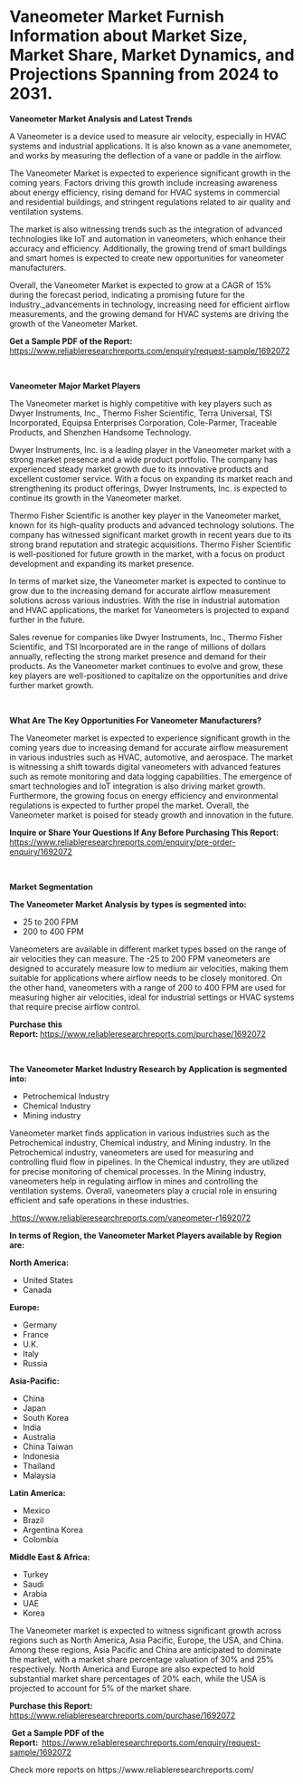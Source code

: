 <p><h1>Vaneometer Market Furnish Information about Market Size, Market Share, Market Dynamics, and Projections Spanning from 2024 to 2031.</h1></p><p><strong>Vaneometer Market Analysis and Latest Trends</strong></p>
<p><p>A Vaneometer is a device used to measure air velocity, especially in HVAC systems and industrial applications. It is also known as a vane anemometer, and works by measuring the deflection of a vane or paddle in the airflow.</p><p>The Vaneometer Market is expected to experience significant growth in the coming years. Factors driving this growth include increasing awareness about energy efficiency, rising demand for HVAC systems in commercial and residential buildings, and stringent regulations related to air quality and ventilation systems.</p><p>The market is also witnessing trends such as the integration of advanced technologies like IoT and automation in vaneometers, which enhance their accuracy and efficiency. Additionally, the growing trend of smart buildings and smart homes is expected to create new opportunities for vaneometer manufacturers.</p><p>Overall, the Vaneometer Market is expected to grow at a CAGR of 15% during the forecast period, indicating a promising future for the industry._advancements in technology, increasing need for efficient airflow measurements, and the growing demand for HVAC systems are driving the growth of the Vaneometer Market.</p></p>
<p><strong>Get a Sample PDF of the Report:&nbsp;</strong> <a href="https://www.reliableresearchreports.com/enquiry/request-sample/1692072">https://www.reliableresearchreports.com/enquiry/request-sample/1692072</a></p>
<p>&nbsp;</p>
<p><strong>Vaneometer Major Market Players</strong></p>
<p><p>The Vaneometer market is highly competitive with key players such as Dwyer Instruments, Inc., Thermo Fisher Scientific, Terra Universal, TSI Incorporated, Equipsa Enterprises Corporation, Cole-Parmer, Traceable Products, and Shenzhen Handsome Technology.</p><p>Dwyer Instruments, Inc. is a leading player in the Vaneometer market with a strong market presence and a wide product portfolio. The company has experienced steady market growth due to its innovative products and excellent customer service. With a focus on expanding its market reach and strengthening its product offerings, Dwyer Instruments, Inc. is expected to continue its growth in the Vaneometer market.</p><p>Thermo Fisher Scientific is another key player in the Vaneometer market, known for its high-quality products and advanced technology solutions. The company has witnessed significant market growth in recent years due to its strong brand reputation and strategic acquisitions. Thermo Fisher Scientific is well-positioned for future growth in the market, with a focus on product development and expanding its market presence.</p><p>In terms of market size, the Vaneometer market is expected to continue to grow due to the increasing demand for accurate airflow measurement solutions across various industries. With the rise in industrial automation and HVAC applications, the market for Vaneometers is projected to expand further in the future.</p><p>Sales revenue for companies like Dwyer Instruments, Inc., Thermo Fisher Scientific, and TSI Incorporated are in the range of millions of dollars annually, reflecting the strong market presence and demand for their products. As the Vaneometer market continues to evolve and grow, these key players are well-positioned to capitalize on the opportunities and drive further market growth.</p></p>
<p>&nbsp;</p>
<p><strong>What Are The Key Opportunities For Vaneometer Manufacturers?</strong></p>
<p><p>The Vaneometer market is expected to experience significant growth in the coming years due to increasing demand for accurate airflow measurement in various industries such as HVAC, automotive, and aerospace. The market is witnessing a shift towards digital vaneometers with advanced features such as remote monitoring and data logging capabilities. The emergence of smart technologies and IoT integration is also driving market growth. Furthermore, the growing focus on energy efficiency and environmental regulations is expected to further propel the market. Overall, the Vaneometer market is poised for steady growth and innovation in the future.</p></p>
<p><strong>Inquire or Share Your Questions If Any Before Purchasing This Report:</strong> <a href="https://www.reliableresearchreports.com/enquiry/pre-order-enquiry/1692072">https://www.reliableresearchreports.com/enquiry/pre-order-enquiry/1692072</a></p>
<p>&nbsp;</p>
<p><strong>Market Segmentation</strong></p>
<p><strong>The Vaneometer Market Analysis by types is segmented into:</strong></p>
<p><ul><li>25 to 200 FPM</li><li>200 to 400 FPM</li></ul></p>
<p><p>Vaneometers are available in different market types based on the range of air velocities they can measure. The -25 to 200 FPM vaneometers are designed to accurately measure low to medium air velocities, making them suitable for applications where airflow needs to be closely monitored. On the other hand, vaneometers with a range of 200 to 400 FPM are used for measuring higher air velocities, ideal for industrial settings or HVAC systems that require precise airflow control.</p></p>
<p><strong>Purchase this Report:&nbsp;</strong><a href="https://www.reliableresearchreports.com/purchase/1692072">https://www.reliableresearchreports.com/purchase/1692072</a></p>
<p>&nbsp;</p>
<p><strong>The Vaneometer Market Industry Research by Application is segmented into:</strong></p>
<p><ul><li>Petrochemical Industry</li><li>Chemical Industry</li><li>Mining industry</li></ul></p>
<p><p>Vaneometer market finds application in various industries such as the Petrochemical industry, Chemical industry, and Mining industry. In the Petrochemical industry, vaneometers are used for measuring and controlling fluid flow in pipelines. In the Chemical industry, they are utilized for precise monitoring of chemical processes. In the Mining industry, vaneometers help in regulating airflow in mines and controlling the ventilation systems. Overall, vaneometers play a crucial role in ensuring efficient and safe operations in these industries.</p></p>
<p><a href="https://www.reliableresearchreports.com/vaneometer-r1692072">&nbsp;https://www.reliableresearchreports.com/vaneometer-r1692072</a></p>
<p><strong>In terms of Region, the Vaneometer Market Players available by Region are:</strong></p>
<p>
    <p> <strong> North America: </strong>
        <ul>
            <li>United States</li>
            <li>Canada</li>
        </ul>
        </p> 
    <p> <strong> Europe: </strong>
        <ul>
            <li>Germany</li>
            <li>France</li>
            <li>U.K.</li>
            <li>Italy</li>
            <li>Russia</li>
        </ul>
        </p> 
    <p> <strong> Asia-Pacific: </strong>
        <ul>
            <li>China</li>
            <li>Japan</li>
            <li>South Korea</li>
            <li>India</li>
            <li>Australia</li>
            <li>China Taiwan</li>
            <li>Indonesia</li>
            <li>Thailand</li>
            <li>Malaysia</li>
        </ul>
        </p> 
    <p> <strong> Latin America: </strong>
        <ul>
            <li>Mexico</li>
            <li>Brazil</li>
            <li>Argentina Korea</li>
            <li>Colombia</li>
        </ul>
        </p> 
    <p> <strong> Middle East & Africa: </strong>
        <ul>
            <li>Turkey</li>
            <li>Saudi</li>
            <li>Arabia</li>
            <li>UAE</li>
            <li>Korea</li>
        </ul>
    </p>
    </p>
<p><p>The Vaneometer market is expected to witness significant growth across regions such as North America, Asia Pacific, Europe, the USA, and China. Among these regions, Asia Pacific and China are anticipated to dominate the market, with a market share percentage valuation of 30% and 25% respectively. North America and Europe are also expected to hold substantial market share percentages of 20% each, while the USA is projected to account for 5% of the market share.</p></p>
<p><strong>Purchase this Report: </strong><a href="https://www.reliableresearchreports.com/purchase/1692072">https://www.reliableresearchreports.com/purchase/1692072</a></p>
<p>&nbsp;<strong>Get a Sample PDF of the Report:&nbsp;&nbsp;</strong><a href="https://www.reliableresearchreports.com/enquiry/request-sample/1692072">https://www.reliableresearchreports.com/enquiry/request-sample/1692072</a></p>
<p><strong></strong></p>
<p>Check more reports on https://www.reliableresearchreports.com/</p>